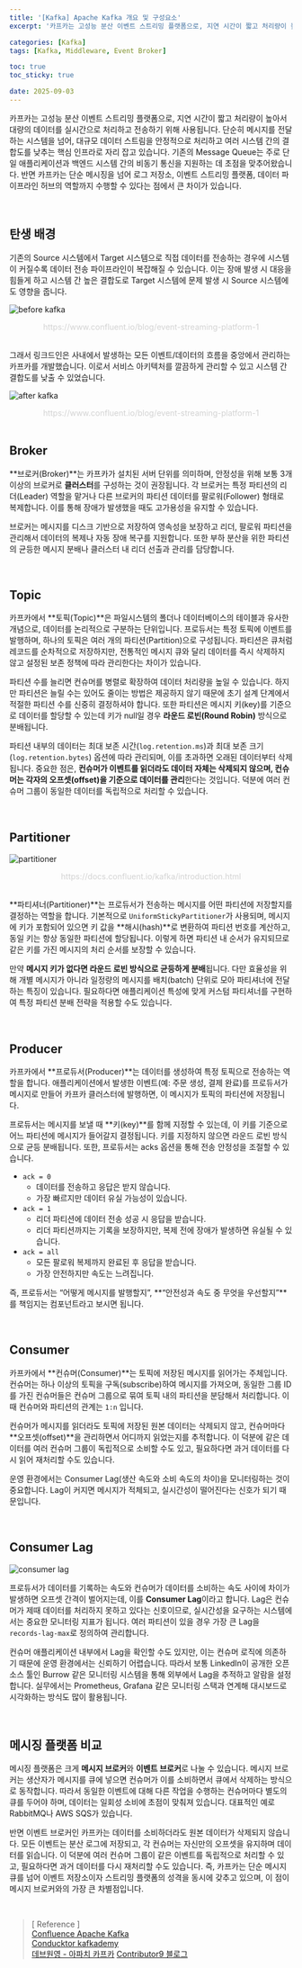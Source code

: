 ```yaml
---
title: '[Kafka] Apache Kafka 개요 및 구성요소'
excerpt: '카프카는 고성능 분산 이벤트 스트리밍 플랫폼으로, 지연 시간이 짧고 처리량이 높아서 대량의 데이터를 실시간으로 처리하고 전송하기 위해 사용됩니다. 단순히 메시지를 전달하는 시스템을 넘어, 대규모 데이터 스트림을 안정적으로 처리하고 여러 시스템 간의 결합도를 낮추는 핵심 인프라로 자리 잡고 있습니다.'

categories: [Kafka]
tags: [Kafka, Middleware, Event Broker]

toc: true
toc_sticky: true

date: 2025-09-03
---
```


카프카는 고성능 분산 이벤트 스트리밍 플랫폼으로, 지연 시간이 짧고 처리량이 높아서 대량의 데이터를 실시간으로 처리하고 전송하기 위해 사용됩니다. 단순히 메시지를 전달하는 시스템을 넘어, 대규모 데이터 스트림을 안정적으로 처리하고 여러 시스템 간의 결합도를 낮추는 핵심 인프라로 자리 잡고 있습니다. 기존의 Message Queue는 주로 단일 애플리케이션과 백엔드 시스템 간의 비동기 통신을 지원하는 데 초점을 맞추어왔습니다. 반면 카프카는 단순 메시징을 넘어 로그 저장소, 이벤트 스트리밍 플랫폼, 데이터 파이프라인 허브의 역할까지 수행할 수 있다는 점에서 큰 차이가 있습니다.

<br>

## 탄생 배경

기존의 Source 시스템에서 Target 시스템으로 직접 데이터를 전송하는 경우에 시스템이 커질수록 데이터 전송 파이프라인이 복잡해질 수 있습니다. 이는 장애 발생 시 대응을 힘들게 하고 시스템 간 높은 결합도로 Target 시스템에 문제 발생 시 Source 시스템에도 영향을 줍니다.

![before kafka](https://velog.velcdn.com/images/gnlee95/post/22d520fc-a071-4d41-9357-1d5f3a6b353a/image.png)

<div style="text-align: center;">
  <span align="center" style="color: #D3D3D3;">
    https://www.confluent.io/blog/event-streaming-platform-1
  </span>
</div>

<br>

그래서 링크드인은 사내에서 발생하는 모든 이벤트/데이터의 흐름을 중앙에서 관리하는 카프카를 개발했습니다. 이로서 서비스 아키텍처를 깔끔하게 관리할 수 있고 시스템 간 결합도를 낮출 수 있었습니다.

![after kafka](https://velog.velcdn.com/images/gnlee95/post/53fddd34-9088-42ce-9e0b-003b3871d93a/image.png)

<div style="text-align: center;">
  <span align="center" style="color: #D3D3D3;">
    https://www.confluent.io/blog/event-streaming-platform-1
  </span>
</div>

<br>

## Broker

**브로커(Broker)**는 카프카가 설치된 서버 단위를 의미하며, 안정성을 위해 보통 3개 이상의 브로커로 **클러스터**를 구성하는 것이 권장됩니다. 각 브로커는 특정 파티션의 리더(Leader) 역할을 맡거나 다른 브로커의 파티션 데이터를 팔로워(Follower) 형태로 복제합니다. 이를 통해 장애가 발생했을 때도 고가용성을 유지할 수 있습니다.

브로커는 메시지를 디스크 기반으로 저장하여 영속성을 보장하고 리더, 팔로워 파티션을 관리해서 데이터의 복제나 자동 장애 복구를 지원합니다. 또한 부하 분산을 위한 파티션의 균등한 메시지 분배나 클러스터 내 리더 선출과 관리를 담당합니다.

<br>

## Topic

카프카에서 **토픽(Topic)**은 파일시스템의 폴더나 데이터베이스의 테이블과 유사한 개념으로, 데이터를 논리적으로 구분하는 단위입니다. 프로듀서는 특정 토픽에 이벤트를 발행하며, 하나의 토픽은 여러 개의 파티션(Partition)으로 구성됩니다. 파티션은 큐처럼 레코드를 순차적으로 저장하지만, 전통적인 메시지 큐와 달리 데이터를 즉시 삭제하지 않고 설정된 보존 정책에 따라 관리한다는 차이가 있습니다.

파티션 수를 늘리면 컨슈머를 병렬로 확장하여 데이터 처리량을 높일 수 있습니다. 하지만 파티션은 늘릴 수는 있어도 줄이는 방법은 제공하지 않기 때문에 초기 설계 단계에서 적절한 파티션 수를 신중히 결정하셔야 합니다. 또한 파티션은 메시지 키(key)를 기준으로 데이터를 할당할 수 있는데 키가 null일 경우 **라운드 로빈(Round Robin)** 방식으로 분배됩니다.

파티션 내부의 데이터는 최대 보존 시간(`log.retention.ms`)과 최대 보존 크기(`log.retention.bytes`) 옵션에 따라 관리되며, 이를 초과하면 오래된 데이터부터 삭제됩니다. 중요한 점은, **컨슈머가 이벤트를 읽더라도 데이터 자체는 삭제되지 않으며, 컨슈머는 각자의 오프셋(offset)을 기준으로 데이터를 관리**한다는 것입니다. 덕분에 여러 컨슈머 그룹이 동일한 데이터를 독립적으로 처리할 수 있습니다.

<br>

## Partitioner

![partitioner](https://docs.confluent.io/_images/streams-and-tables-p1_p4.png)
<div style="text-align: center;">
  <span align="center" style="color: #D3D3D3;">
    https://docs.confluent.io/kafka/introduction.html
  </span>
</div>

<br>

**파티셔너(Partitioner)**는 프로듀서가 전송하는 메시지를 어떤 파티션에 저장할지를 결정하는 역할을 합니다. 기본적으로 `UniformStickyPartitioner`가 사용되며, 메시지에 키가 포함되어 있으면 키 값을 **해시(hash)**로 변환하여 파티션 번호를 계산하고, 동일 키는 항상 동일한 파티션에 할당됩니다. 이렇게 하면 파티션 내 순서가 유지되므로 같은 키를 가진 메시지의 처리 순서를 보장할 수 있습니다.

만약 **메시지 키가 없다면 라운드 로빈 방식으로 균등하게 분배**됩니다. 다만 효율성을 위해 개별 메시지가 아니라 일정량의 메시지를 배치(batch) 단위로 모아 파티셔너에 전달하는 특징이 있습니다. 필요하다면 애플리케이션 특성에 맞게 커스텀 파티셔너를 구현하여 특정 파티션 분배 전략을 적용할 수도 있습니다.

<br>

## Producer

카프카에서 **프로듀서(Producer)**는 데이터를 생성하여 특정 토픽으로 전송하는 역할을 합니다.
애플리케이션에서 발생한 이벤트(예: 주문 생성, 결제 완료)를 프로듀서가 메시지로 만들어 카프카 클러스터에 발행하면, 이 메시지가 토픽의 파티션에 저장됩니다.

프로듀서는 메시지를 보낼 때 **키(key)**를 함께 지정할 수 있는데, 이 키를 기준으로 어느 파티션에 메시지가 들어갈지 결정됩니다. 키를 지정하지 않으면 라운드 로빈 방식으로 균등 분배됩니다. 또한, 프로듀서는 acks 옵션을 통해 전송 안정성을 조절할 수 있습니다.

-	`ack = 0`  
    - 데이터를 전송하고 응답은 받지 않습니다.
    - 가장 빠르지만 데이터 유실 가능성이 있습니다.
- `ack = 1`
    - 리더 파티션에 데이터 전송 성공 시 응답을 받습니다.
    - 리더 파티션까지는 기록을 보장하지만, 복제 전에 장애가 발생하면 유실될 수 있습니다.
- `ack = all`
    - 모든 팔로워 복제까지 완료된 후 응답을 받습니다.
    - 가장 안전하지만 속도는 느려집니다.

즉, 프로듀서는 “어떻게 메시지를 발행할지”, **“안전성과 속도 중 무엇을 우선할지”**를 책임지는 컴포넌트라고 보시면 됩니다.

<br>

## Consumer

카프카에서 **컨슈머(Consumer)**는 토픽에 저장된 메시지를 읽어가는 주체입니다.
컨슈머는 하나 이상의 토픽을 구독(subscribe)하여 메시지를 가져오며, 동일한 그룹 ID를 가진 컨슈머들은 컨슈머 그룹으로 묶여 토픽 내의 파티션을 분담해서 처리합니다. 이때 컨슈머와 파티션의 관계는 `1:n` 입니다.

컨슈머가 메시지를 읽더라도 토픽에 저장된 원본 데이터는 삭제되지 않고, 컨슈머마다 **오프셋(offset)**을 관리하면서 어디까지 읽었는지를 추적합니다. 이 덕분에 같은 데이터를 여러 컨슈머 그룹이 독립적으로 소비할 수도 있고, 필요하다면 과거 데이터를 다시 읽어 재처리할 수도 있습니다.

운영 환경에서는 Consumer Lag(생산 속도와 소비 속도의 차이)을 모니터링하는 것이 중요합니다. Lag이 커지면 메시지가 적체되고, 실시간성이 떨어진다는 신호가 되기 때문입니다.

<br>

## Consumer Lag

![consumer lag](https://velog.velcdn.com/images/gnlee95/post/38b5c5b5-a854-4b2d-ac98-a4df4f56f09f/image.png)

프로듀서가 데이터를 기록하는 속도와 컨슈머가 데이터를 소비하는 속도 사이에 차이가 발생하면 오프셋 간격이 벌어지는데, 이를 **Consumer Lag**이라고 합니다. Lag은 컨슈머가 제때 데이터를 처리하지 못하고 있다는 신호이므로, 실시간성을 요구하는 시스템에서는 중요한 모니터링 지표가 됩니다. 여러 파티션이 있을 경우 가장 큰 Lag을 `records-lag-max`로 정의하여 관리합니다.

컨슈머 애플리케이션 내부에서 Lag을 확인할 수도 있지만, 이는 컨슈머 로직에 의존하기 때문에 운영 환경에서는 신뢰하기 어렵습니다. 따라서 보통 LinkedIn이 공개한 오픈소스 툴인 Burrow 같은 모니터링 시스템을 통해 외부에서 Lag을 추적하고 알람을 설정합니다. 실무에서는 Prometheus, Grafana 같은 모니터링 스택과 연계해 대시보드로 시각화하는 방식도 많이 활용됩니다.

<br>

## 메시징 플랫폼 비교

메시징 플랫폼은 크게 **메시지 브로커**와 **이벤트 브로커**로 나눌 수 있습니다. 메시지 브로커는 생산자가 메시지를 큐에 넣으면 컨슈머가 이를 소비하면서 큐에서 삭제하는 방식으로 동작합니다. 따라서 동일한 이벤트에 대해 다른 작업을 수행하는 컨슈머마다 별도의 큐를 두어야 하며, 데이터는 일회성 소비에 초점이 맞춰져 있습니다. 대표적인 예로 RabbitMQ나 AWS SQS가 있습니다.

반면 이벤트 브로커인 카프카는 데이터를 소비하더라도 원본 데이터가 삭제되지 않습니다. 모든 이벤트는 분산 로그에 저장되고, 각 컨슈머는 자신만의 오프셋을 유지하며 데이터를 읽습니다. 이 덕분에 여러 컨슈머 그룹이 같은 이벤트를 독립적으로 처리할 수 있고, 필요하다면 과거 데이터를 다시 재처리할 수도 있습니다. 즉, 카프카는 단순 메시지 큐를 넘어 이벤트 저장소이자 스트리밍 플랫폼의 성격을 동시에 갖추고 있으며, 이 점이 메시지 브로커와의 가장 큰 차별점입니다.

<br>

> [ Reference ]  
> [Confluence Apache Kafka](https://docs.confluent.io/kafka/introduction.html)  
> [Conducktor kafkademy](https://learn.conduktor.io/kafka/what-is-apache-kafka/)   
> [데브원영 - 아파치 카프카](https://www.inflearn.com/course/%EC%95%84%ED%8C%8C%EC%B9%98-%EC%B9%B4%ED%94%84%EC%B9%B4-%EC%9E%85%EB%AC%B8/dashboard)
> [Contributor9 블로그](https://adjh54.tistory.com/636)